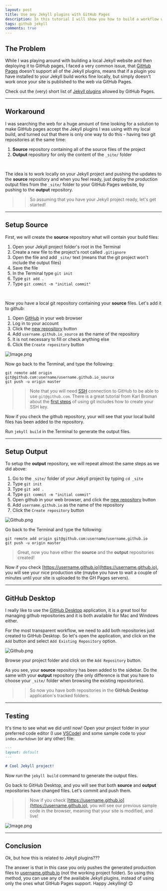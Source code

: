 ```yaml
---
layout: post
title: Use any Jekyll plugins with GitHub Pages
description: In this tutorial I will show you how to build a workflow with Jekyll and GitHub Pages where you will be able to use any Jekyll plugins.
tags: github jekyll
comments: true
---
```


## The Problem

While I was playing around with building a local Jekyll website and then deploying it to GitHub pages, I faced a very common issue, that [GitHub Pages](https://pages.github.com/) doesn't support all of the Jekyll plugins, means that if a plugin you have installed to your Jekyll build works fine locally, but simply doesn't work once your site is published to the web via GitHub Pages.

Check out the (very) short list of [Jekyll plugins](https://pages.github.com/versions/) allowed by GitHub Pages.

---

## Workaround

I was searching the web for a huge amount of time looking for a solution to make GitHub pages accept the Jekyll plugins I was using with my local build, and turned out that there is only one way to do this - having two git repositories at the same time:

1.  **Source** repository containing all of the source files of the project
2.  **Output** repository for only the content of the `_site/` folder

<br>

The idea is to work locally on your Jekyll project and pushing the updates to the **source** repository and when you feel ready, just deploy the production output files from the `_site/` folder to your GitHub Pages website, by pushing to the **output** repository.

> > So assuming that you have your Jekyll project ready, let's get started!

---

## Setup Source

First, we will create the **source** repository what will contain your build files:

1. Open your Jekyll project folder's root in the Terminal
2. Create a new file to the project's root called `.gitignore`
3. Open the file and add `_site/` text (means that the git project won't include the output files)
4. Save the file
5. In the Terminal type `git init`
6. Type `git add .`
7. Type `git commit -m "initial commit"`

<br>

Now you have a local git repository containing your **source** files. Let's add it to github:

1. Open [GitHub](https://github.com/) in your web browser
2. Log in to your account
3. Click the [new repository](https://github.com/new) button
4. Add `username.github.io_source` as the name of the repository
5. It is not necessary to fill or check anything else
6. Click the `Create repository` button

![Image.png](https://res.craft.do/user/full/34d81fee-a2e7-021c-d5fc-2e46d6c760cb/doc/43FBCD4E-96D1-474C-BCCE-7DB3ABCA9D3E/EBBC240A-78E9-4E12-9773-10972CB2365D_2/HJ6A4A1EsOa3TDmR7jaZTwyIFFsAY0aPLlQ0qHc5i1gz/Image.png)

Now go back to the Terminal, and type the following:

```shell
git remote add origin git@github.com:username/username.github.io_source
git push -u origin master
```

> > Note that you will need [SSH](https://en.wikipedia.org/wiki/Secure_Shell) connection to GitHub to be able to use `git@github.com`. There is a great tutorial from Karl Broman about the [first steps](https://kbroman.org/github_tutorial/pages/first_time.html) of using git includes how to create your SSH key.

Now if you check the github repository, your will see that your local build files has been added to the repository.

Run `jekyll build` in the Terminal to generate the output files.

---

## Setup Output

To setup the **output** repository, we will repeat almost the same steps as we did above:

1. Go to the `_site/` folder of your Jekyll project by typing `cd _site`
2. Type `git init`
3. Type `git add .`
4. Type `git commit -m "initial commit"`
5. Open github in your web browser, and click the [new repository](https://github.com/new) button
6. Add `username.github.io` as the name of the repository
7. Click the `Create repository` button

![Github.png](https://res.craft.do/user/full/34d81fee-a2e7-021c-d5fc-2e46d6c760cb/doc/43FBCD4E-96D1-474C-BCCE-7DB3ABCA9D3E/67196828-5636-4F34-83CB-E9B99FD8A739_2/s2gMObMrbZridCKDrUuXbdXdtCfpft4xVMeQAHrahtEz/Image.png)

Go back to the Terminal and type the following:

```shell
git remote add origin git@github.com:username/username.github.io
git push -u origin master
```

> Great, now you have either the **source** and the **output** repositories created!

Now if you check [https://username.github.io](https://username.github.io), you will see your nice production site (maybe you have to wait a couple of minutes until your site is uploaded to the GH Pages servers).

---

## GitHub Desktop

I really like to use the [GitHub Desktop](https://desktop.github.com/) application, it is a great tool for managing github repositories and it is both available for Mac and Windows either.

For the most transparent workflow, we need to add both repositories just created to GitHub Desktop. So let's open the application, and click on the `Add` button and select `Add Existing Repository` option.

![Github.png](https://res.craft.do/user/full/34d81fee-a2e7-021c-d5fc-2e46d6c760cb/doc/43FBCD4E-96D1-474C-BCCE-7DB3ABCA9D3E/4A32D82B-71FD-4110-AFCB-1134DE6B88BC_2/e9Gpx5xulMREE9xyOPPgYGLWaxs9XwKNKaMVN2VTbkwz/Image.png)

Browse your project folder and click on the `Add Repository` button.

As you see, your **source** repository has been added to the sidebar. Do the same with your **output** repository (the only difference is that you have to choose your `_site/` folder when browsing the existing repositories).

> > So now you have both repositories in the **GitHub Desktop** application's tracked folders.

---

## Testing

It's time to see what we did until now! Open your project folder in your preferred code editor (I use [VSCode](https://code.visualstudio.com/)) and some sample code to your `index.markdown` (or any other) file:

```markdown
---
layout: default
---

# Cool Jekyll project!
```

Now run the `jekyll build` command to generate the output files.

Go back to GitHub Desktop, and you will see that both **source** and **output** repositories have changed files. Let's commit and push them.

> > Now if you check [https://username.github.io](https://username.github.io), you will see our previous sample code in the browser, meaning that your site is modified, and live!

![Image.png](https://res.craft.do/user/full/34d81fee-a2e7-021c-d5fc-2e46d6c760cb/doc/43FBCD4E-96D1-474C-BCCE-7DB3ABCA9D3E/7A2C56EF-D130-4FB5-8AB4-B31371A8071E_2/V08OQsXyElFihSTkcNLyl2OkqaCys5rqnIMxkPCXnwYz/Image.png)

---

## Conclusion

Ok, but how this is related to Jekyll plugins???

The answer is that in this case you only pushes the generated production files to [username.github.io](username.github.io) (not the working project folder). So using this method, you can use any of the available Jekyll plugins, instead of using only the ones what GitHub Pages support. Happy Jekylling! 😊

